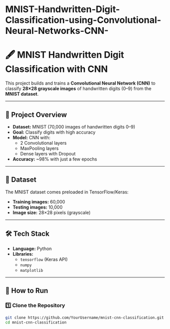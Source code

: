 # MNIST-Handwritten-Digit-Classification-using-Convolutional-Neural-Networks-CNN-
# 🖋️ MNIST Handwritten Digit Classification with CNN

This project builds and trains a **Convolutional Neural Network (CNN)** to classify **28×28 grayscale images** of handwritten digits (0–9) from the **MNIST dataset**.

---

## 📌 Project Overview
- **Dataset:** MNIST (70,000 images of handwritten digits 0–9)
- **Goal:** Classify digits with high accuracy
- **Model:** CNN with:
  - 2 Convolutional layers
  - MaxPooling layers
  - Dense layers with Dropout
- **Accuracy:** ~98% with just a few epochs

---

## 📂 Dataset
The MNIST dataset comes preloaded in TensorFlow/Keras:
- **Training images:** 60,000
- **Testing images:** 10,000
- **Image size:** 28×28 pixels (grayscale)

---

## 🛠 Tech Stack
- **Language:** Python
- **Libraries:**
  - `tensorflow` (Keras API)
  - `numpy`
  - `matplotlib`

---

## 🚀 How to Run

### 1️⃣ Clone the Repository
```bash
git clone https://github.com/YourUsername/mnist-cnn-classification.git
cd mnist-cnn-classification
